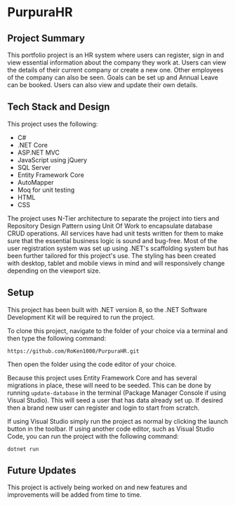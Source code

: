 # PurpuraHR

## Project Summary

This portfolio project is an HR system where users can register, sign in and view essential information about the company they work at. Users can view the details of their current company or create a new one. Other employees of the company can also be seen. Goals can be set up and Annual Leave can be booked. Users can also view and update their own details.

## Tech Stack and Design
This project uses the following:
- C#
- .NET Core
- ASP.NET MVC
- JavaScript using jQuery
- SQL Server
- Entity Framework Core
- AutoMapper
- Moq for unit testing
- HTML
- CSS

The project uses N-Tier architecture to separate the project into tiers and Repository Design Pattern using Unit Of Work to encapsulate database CRUD operations. All services have had unit tests written for them to make sure that the essential business logic is sound and bug-free. Most of the user registration system was set up using .NET's scaffolding system but has been further tailored for this project's use. The styling has been created with desktop, tablet and mobile views in mind and will responsively change depending on the viewport size.

## Setup
This project has been built with .NET version 8, so the .NET Software Development Kit will be required to run the project.

To clone this project, navigate to the folder of your choice via a terminal and then type the following command:

`https://github.com/RoKen1000/PurpuraHR.git`

Then open the folder using the code editor of your choice.

Because this project uses Entity Framework Core and has several migrations in place, these will need to be seeded. This can be done by running `update-database` in the terminal (Package Manager Console if using Visual Studio). This will seed a user that has data already set up. If desired then a brand new user can register and login to start from scratch. 

If using Visual Studio simply run the project as normal by clicking the launch button in the toolbar. If using another code editor, such as Visual Studio Code, you can run the project with the following command:

`dotnet run`

## Future Updates
This project is actively being worked on and new features and improvements will be added from time to time.